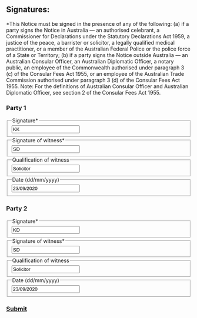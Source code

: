<h2> Signatures: </h2>
<b3>*This Notice must be signed in the presence of any of the following: (a) if a party signs the Notice in Australia — an authorised celebrant, a Commissioner for Declarations under the Statutory Declarations Act 1959, a justice of the peace, a barrister or solicitor, a legally qualified medical practitioner, or a member of the Australian Federal Police or the police force of a State or Territory; (b) if a party signs the Notice outside Australia — an Australian Consular Officer, an Australian Diplomatic Officer, a notary public, an employee of the Commonwealth authorised under paragraph 3 (c) of the Consular Fees Act 1955, or an employee of the Australian Trade Commission authorised under paragraph 3 (d) of the Consular Fees Act 1955. Note: For the definitions of Australian Consular Officer and Australian Diplomatic Officer, see section 2 of the Consular Fees Act 1955.</b3> 

<h3> Party 1 </h3>
<div class="nsw-forms">
          <div class="nsw-form-group">
            <fieldset class="nsw-form-fieldset">
            <legend>
            <span class="nsw-form-legend-text">Signature*</span>
            </legend>
            <div class="nsw-form-text">
               <input class="nsw-form-text__input" type="text" name="{signatureparty1}" id="{signatureparty1}" value="KK">
            </div>          
           </fieldset>
        </div>          
          <div class="nsw-form-group">
            <fieldset class="nsw-form-fieldset">
            <legend>
            <span class="nsw-form-legend-text">Signature of witness*</span>
            </legend>
            <div class="nsw-form-text">
               <input class="nsw-form-text__input" type="text" name="{signaturewitnessparty1}" id="{signaturewitnessparty1}" value="SD">
            </div>
           </fieldset>
        </div>           
          <div class="nsw-form-group">
            <fieldset class="nsw-form-fieldset">
            <legend>
            <span class="nsw-form-legend-text">Qualification of witness</span>
            </legend>
            <div class="nsw-form-text">
               <input class="nsw-form-text__input" type="text" name="{witnessqualificationparty1}" id="{witnessqualificationparty1}" value="Solicitor">
            </div>
           </fieldset>
        </div>     
          <div class="nsw-form-group">
            <fieldset class="nsw-form-fieldset">
            <legend>
            <span class="nsw-form-legend-text">Date (dd/mm/yyyy)</span>
            </legend>
            <div class="nsw-form-text">
               <input class="nsw-form-text__input" type="text" name="{dateparty1}" id="{dateparty1}" value="23/09/2020">
            </div>
           </fieldset>
        </div>   
	
<h3> Party 2 </h3>
<div class="nsw-forms">	
          <div class="nsw-form-group">
            <fieldset class="nsw-form-fieldset">
            <legend>
            <span class="nsw-form-legend-text">Signature*</span>
            </legend>
            <div class="nsw-form-text">
               <input class="nsw-form-text__input" type="text" name="{signatureparty2}" id="{signatureparty2}" value="KD">
            </div>          
           </fieldset>
        </div>          
          <div class="nsw-form-group">
            <fieldset class="nsw-form-fieldset">
            <legend>
            <span class="nsw-form-legend-text">Signature of witness*</span>
            </legend>
            <div class="nsw-form-text">
               <input class="nsw-form-text__input" type="text" name="{signaturewitnessparty2}" id="{signaturewitnessparty2}" value="SD">
            </div>
           </fieldset>
        </div>                
          <div class="nsw-form-group">
            <fieldset class="nsw-form-fieldset">
            <legend>
            <span class="nsw-form-legend-text">Qualification of witness</span>
            </legend>
            <div class="nsw-form-text">
               <input class="nsw-form-text__input" type="text" name="{witnessqualificationparty2}" id="{witnessqualificationparty2}" value="Solicitor">
            </div>
           </fieldset>
        </div> 
          <div class="nsw-form-group">
            <fieldset class="nsw-form-fieldset">
            <legend>
            <span class="nsw-form-legend-text">Date (dd/mm/yyyy)</span>
            </legend>
            <div class="nsw-form-text">
               <input class="nsw-form-text__input" type="text" name="{dateparty2}" id="{dateparty2}" value="23/09/2020">
            </div>
           </fieldset>
        </div>
        </div>         
        
<h3>
<a href="https://clairehanna.github.io/NOIM-Prototype/submit/" class="nsw-button nsw-button--primary">Submit</a>        
       </h3>
 
 
